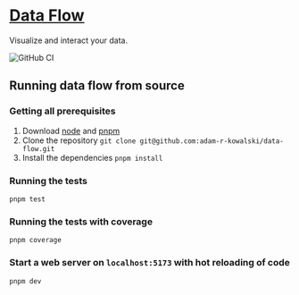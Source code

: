 # [Data Flow](https://adam-r-kowalski.github.io/data-flow/)

Visualize and interact your data.

![GitHub CI](https://github.com/adam-r-kowalski/data-flow/actions/workflows/continuous_integration.yml/badge.svg)

## Running data flow from source

### Getting all prerequisites

1. Download [node](https://nodejs.org/en/) and [pnpm](https://pnpm.io/)
2. Clone the repository `git clone git@github.com:adam-r-kowalski/data-flow.git`
3. Install the dependencies `pnpm install`

### Running the tests

`pnpm test`

### Running the tests with coverage

`pnpm coverage`

### Start a web server on `localhost:5173` with hot reloading of code

`pnpm dev`
